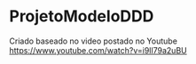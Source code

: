 # ProjetoModeloDDD

Criado baseado no video postado no Youtube
https://www.youtube.com/watch?v=i9Il79a2uBU

